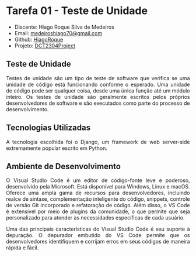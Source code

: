 # Tarefa 01 - Teste de Unidade

* Discente: Hiago Roque Silva de Medeiros
* Email: medeiroshiago70@gmail.com
* Github: [HiagoRoque](https://github.com/HiagoRoque)
* Projeto: [DCT2304Project](https://github.com/HiagoRoque/DCT2304Project/tree/main)

## Teste de Unidade

<div style="text-align: justify">Testes de unidade são um tipo de teste de software que verifica se uma unidade de código está funcionando conforme o esperado. Uma unidade de código pode ser qualquer coisa, desde uma única função até um módulo inteiro. Os testes de unidade são geralmente escritos pelos próprios desenvolvedores de software e são executados como parte do processo de desenvolvimento.</div>

## Tecnologias Utilizadas

<div style="text-align: justify">A tecnologia escolhida foi o Django, um framework de web server-side extremamente popular escrito em Python.</div>

## Ambiente de Desenvolvimento  

<div style="text-align: justify">O Visual Studio Code é um editor de código-fonte leve e poderoso, desenvolvido pela Microsoft. Está disponível para Windows, Linux e macOS. Oferece uma ampla gama de recursos para desenvolvedores, incluindo realce de sintaxe, complementação inteligente do código, snippets, controle de versão Git incorporado e refatoração de código. Além disso, o VS Code é extensível por meio de plugins da comunidade, o que permite que seja personalizado para atender às necessidades específicas de cada usuário.

Uma das principais características do Visual Studio Code é seu suporte à depuração. O depurador embutido do VS Code permite que os desenvolvedores identifiquem e corrijam erros em seus códigos de maneira rápida e fácil.</div>
